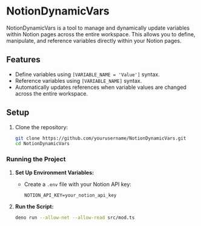 # NotionDynamicVars

NotionDynamicVars is a tool to manage and dynamically update variables within Notion pages across the entire workspace. This allows you to define, manipulate, and reference variables directly within your Notion pages.

## Features
- Define variables using `[VARIABLE_NAME = 'Value']` syntax.
- Reference variables using `[VARIABLE_NAME]` syntax.
- Automatically updates references when variable values are changed across the entire workspace.

## Setup

1. Clone the repository:

   ```sh
   git clone https://github.com/yourusername/NotionDynamicVars.git
   cd NotionDynamicVars


### Running the Project

1. **Set Up Environment Variables:**
   - Create a `.env` file with your Notion API key:
     ```plaintext
     NOTION_API_KEY=your_notion_api_key
     ```

2. **Run the Script:**
   ```sh
   deno run --allow-net --allow-read src/mod.ts
